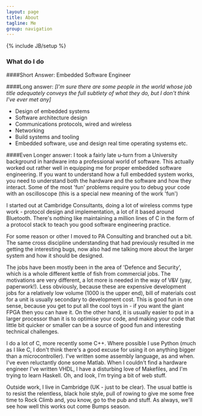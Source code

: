 ```yaml
---
layout: page
title: About
tagline: Me
group: navigation
---
```

{% include JB/setup %}

### What do I do

####Short Answer:
Embedded Software Engineer

####Long answer:
*\[I'm sure there are some people in the world whose job title adequately conveys the full subtlety of what they do, but I don't think I've ever met any\]*

- Design of embedded systems
- Software architecture design
- Communications protocols, wired and wireless
- Networking
- Build systems and tooling
- Embedded software, use and design real time operating systems etc.

####Even Longer answer:
I took a fairly late u-turn from a University background in hardware into a professional world of software. This actually worked out rather well in equipping me for proper embedded software engineering. If you want to understand how a full embedded system works, you need to understand both the hardware and the software and how they interact. Some of the most 'fun' problems require you to debug your code with an oscilloscope (this is a special new meaning of the work 'fun')

I started out at Cambridge Consultants, doing a lot of wireless comms type work - protocol design and implementation, a lot of it based around Bluetooth. There's nothing like maintaining a million lines of C in the form of a protocol stack to teach you good software engineering practice.

For some reason or other I moved to PA Consulting and branched out a bit. The same cross discipline understanding that had previously resulted in me getting the interesting bugs, now also had me talking more about the larger system and how it should be designed.

The jobs have been mostly been in the area of 'Defence and Security', which is a whole different kettle of fish from commercial jobs. The motivations are very different, a lot more is needed in the way of V&V (yay, paperwork!). Less obviously, because these are expensive development jobs for a relatively low volume (1000 is the upper end), bill of materials cost for a unit is usually secondary to development cost. This is good fun in one sense, because you get to put all the cool toys in - if you want the giant FPGA then you can have it. On the other hand, it is usually easier to put in a larger processor than it is to optimise your code, and making your code that little bit quicker or smaller can be a source of good fun and interesting technical challenges.

I do a lot of C, more recently some C++. Where possible I use Python (much as I like C, I don't think there's a good excuse for using it on anything bigger than a microcontroller). I've written some assembly language, as and when. I've even reluctantly done some Matlab. When I couldn't find a hardware engineer I've written VHDL, I have a disturbing love of Makefiles, and I'm trying to learn Haskell. Oh, and look, I'm trying a bit of web stuff.

Outside work, I live in Cambridge (UK - just to be clear). The usual battle is to resist the relentless, black hole style, pull of rowing to give me some free time to Rock Climb and, you know, go to the pub and stuff. As always, we'll see how well this works out come Bumps season.
